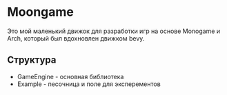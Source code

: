# Moongame

Это мой маленький движок для разработки игр на основе Monogame и Arch, который был вдохновлен движком bevy.

## Структура

- GameEngine - основная библиотека
- Example - песочница и поле для эксперементов

